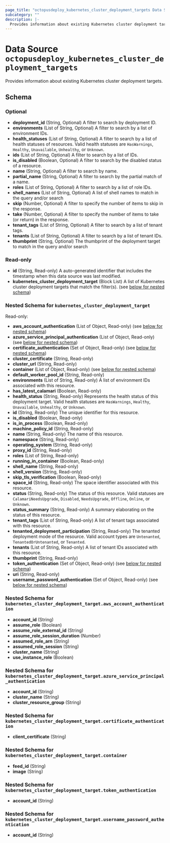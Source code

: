 ```yaml
---
page_title: "octopusdeploy_kubernetes_cluster_deployment_targets Data Source - terraform-provider-octopusdeploy"
subcategory: ""
description: |-
  Provides information about existing Kubernetes cluster deployment targets.
---
```


# Data Source `octopusdeploy_kubernetes_cluster_deployment_targets`

Provides information about existing Kubernetes cluster deployment targets.



## Schema

### Optional

- **deployment_id** (String, Optional) A filter to search by deployment ID.
- **environments** (List of String, Optional) A filter to search by a list of environment IDs.
- **health_statuses** (List of String, Optional) A filter to search by a list of health statuses of resources. Valid health statuses are `HasWarnings`, `Healthy`, `Unavailable`, `Unhealthy`, or `Unknown`.
- **ids** (List of String, Optional) A filter to search by a list of IDs.
- **is_disabled** (Boolean, Optional) A filter to search by the disabled status of a resource.
- **name** (String, Optional) A filter to search by name.
- **partial_name** (String, Optional) A filter to search by the partial match of a name.
- **roles** (List of String, Optional) A filter to search by a list of role IDs.
- **shell_names** (List of String, Optional) A list of shell names to match in the query and/or search
- **skip** (Number, Optional) A filter to specify the number of items to skip in the response.
- **take** (Number, Optional) A filter to specify the number of items to take (or return) in the response.
- **tenant_tags** (List of String, Optional) A filter to search by a list of tenant tags.
- **tenants** (List of String, Optional) A filter to search by a list of tenant IDs.
- **thumbprint** (String, Optional) The thumbprint of the deployment target to match in the query and/or search

### Read-only

- **id** (String, Read-only) A auto-generated identifier that includes the timestamp when this data source was last modified.
- **kubernetes_cluster_deployment_target** (Block List) A list of Kubernetes cluster deployment targets that match the filter(s). (see [below for nested schema](#nestedblock--kubernetes_cluster_deployment_target))

<a id="nestedblock--kubernetes_cluster_deployment_target"></a>
### Nested Schema for `kubernetes_cluster_deployment_target`

Read-only:

- **aws_account_authentication** (List of Object, Read-only) (see [below for nested schema](#nestedatt--kubernetes_cluster_deployment_target--aws_account_authentication))
- **azure_service_principal_authentication** (List of Object, Read-only) (see [below for nested schema](#nestedatt--kubernetes_cluster_deployment_target--azure_service_principal_authentication))
- **certificate_authentication** (Set of Object, Read-only) (see [below for nested schema](#nestedatt--kubernetes_cluster_deployment_target--certificate_authentication))
- **cluster_certificate** (String, Read-only)
- **cluster_url** (String, Read-only)
- **container** (List of Object, Read-only) (see [below for nested schema](#nestedatt--kubernetes_cluster_deployment_target--container))
- **default_worker_pool_id** (String, Read-only)
- **environments** (List of String, Read-only) A list of environment IDs associated with this resource.
- **has_latest_calamari** (Boolean, Read-only)
- **health_status** (String, Read-only) Represents the health status of this deployment target. Valid health statuses are `HasWarnings`, `Healthy`, `Unavailable`, `Unhealthy`, or `Unknown`.
- **id** (String, Read-only) The unique identifier for this resource.
- **is_disabled** (Boolean, Read-only)
- **is_in_process** (Boolean, Read-only)
- **machine_policy_id** (String, Read-only)
- **name** (String, Read-only) The name of this resource.
- **namespace** (String, Read-only)
- **operating_system** (String, Read-only)
- **proxy_id** (String, Read-only)
- **roles** (List of String, Read-only)
- **running_in_container** (Boolean, Read-only)
- **shell_name** (String, Read-only)
- **shell_version** (String, Read-only)
- **skip_tls_verification** (Boolean, Read-only)
- **space_id** (String, Read-only) The space identifier associated with this resource.
- **status** (String, Read-only) The status of this resource. Valid statuses are `CalamariNeedsUpgrade`, `Disabled`, `NeedsUpgrade`, `Offline`, `Online`, or `Unknown`.
- **status_summary** (String, Read-only) A summary elaborating on the status of this resource.
- **tenant_tags** (List of String, Read-only) A list of tenant tags associated with this resource.
- **tenanted_deployment_participation** (String, Read-only) The tenanted deployment mode of the resource. Valid account types are `Untenanted`, `TenantedOrUntenanted`, or `Tenanted`.
- **tenants** (List of String, Read-only) A list of tenant IDs associated with this resource.
- **thumbprint** (String, Read-only)
- **token_authentication** (Set of Object, Read-only) (see [below for nested schema](#nestedatt--kubernetes_cluster_deployment_target--token_authentication))
- **uri** (String, Read-only)
- **username_password_authentication** (Set of Object, Read-only) (see [below for nested schema](#nestedatt--kubernetes_cluster_deployment_target--username_password_authentication))

<a id="nestedatt--kubernetes_cluster_deployment_target--aws_account_authentication"></a>
### Nested Schema for `kubernetes_cluster_deployment_target.aws_account_authentication`

- **account_id** (String)
- **assume_role** (Boolean)
- **assume_role_external_id** (String)
- **assume_role_session_duration** (Number)
- **assumed_role_arn** (String)
- **assumed_role_session** (String)
- **cluster_name** (String)
- **use_instance_role** (Boolean)


<a id="nestedatt--kubernetes_cluster_deployment_target--azure_service_principal_authentication"></a>
### Nested Schema for `kubernetes_cluster_deployment_target.azure_service_principal_authentication`

- **account_id** (String)
- **cluster_name** (String)
- **cluster_resource_group** (String)


<a id="nestedatt--kubernetes_cluster_deployment_target--certificate_authentication"></a>
### Nested Schema for `kubernetes_cluster_deployment_target.certificate_authentication`

- **client_certificate** (String)


<a id="nestedatt--kubernetes_cluster_deployment_target--container"></a>
### Nested Schema for `kubernetes_cluster_deployment_target.container`

- **feed_id** (String)
- **image** (String)


<a id="nestedatt--kubernetes_cluster_deployment_target--token_authentication"></a>
### Nested Schema for `kubernetes_cluster_deployment_target.token_authentication`

- **account_id** (String)


<a id="nestedatt--kubernetes_cluster_deployment_target--username_password_authentication"></a>
### Nested Schema for `kubernetes_cluster_deployment_target.username_password_authentication`

- **account_id** (String)


